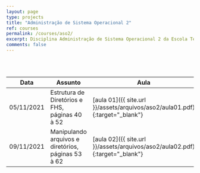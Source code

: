 ```yaml
---
layout: page
type: projects
title: "Administração de Sistema Operacional 2"
ref: courses
permalink: /courses/aso2/
excerpt: Disciplina Administração de Sistema Operacional 2 da Escola Técnica Estadual Governador Eduardo Campos, São bento do Una-PE.
comments: false
---
```

<br/>

<br/>

| Data | Assunto | Aula |
| -- | ------------ | --- |
| 05/11/2021 | Estrutura de Diretórios e FHS, páginas 40 à 52 | [aula 01]({{ site.url }}/assets/arquivos/aso2/aula01.pdf){:target="_blank"} |
| 09/11/2021 | Manipulando arquivos e diretórios, páginas 53 à 62 | [aula 02]({{ site.url }}/assets/arquivos/aso2/aula02.pdf){:target="_blank"} |